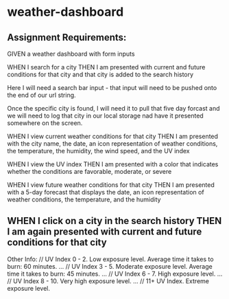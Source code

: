 # weather-dashboard

## Assignment Requirements:
GIVEN a weather dashboard with form inputs

WHEN I search for a city
THEN I am presented with current and future conditions for that city and that city is added to the search history

Here I will need a search bar input - that input will need to be pushed onto the end of our url string. 

Once the specific city is found, I will need it to pull that five day forcast and we will need to log that city in our local storage nad have it presented somewhere on the screen.


WHEN I view current weather conditions for that city
THEN I am presented with the city name, the date, an icon representation of weather conditions, the temperature, the humidity, the wind speed, and the UV index

WHEN I view the UV index
THEN I am presented with a color that indicates whether the conditions are favorable, moderate, or severe

WHEN I view future weather conditions for that city
THEN I am presented with a 5-day forecast that displays the date, an icon representation of weather conditions, the temperature, and the humidity

WHEN I click on a city in the search history
THEN I am again presented with current and future conditions for that city
---

Other Info:                 // UV Index 0 - 2. Low exposure level. Average time it takes to burn: 60 minutes. ...
                            // UV Index 3 - 5. Moderate exposure level. Average time it takes to burn: 45 minutes. ...
                            // UV Index 6 - 7. High exposure level. ...
                            // UV Index 8 - 10. Very high exposure level. ...
                            // 11+ UV Index. Extreme exposure level.

